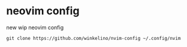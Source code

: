# neovim config
new wip neovim config

`git clone https://github.com/winkelino/nvim-config ~/.config/nvim`
